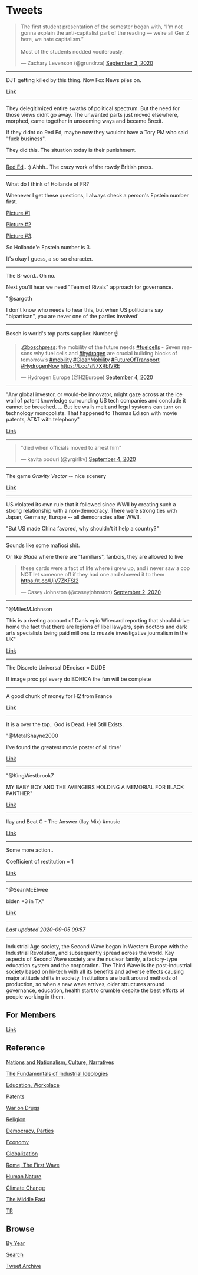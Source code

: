 # Tweets


<blockquote class="twitter-tweet"><p lang="en" dir="ltr">The first student presentation of the semester began with, “I’m not gonna explain the anti-capitalist part of the reading — we’re all Gen Z here, we hate capitalism.”<br><br>Most of the students nodded vociferously.</p>&mdash; Zachary Levenson (@grundrza) <a href="https://twitter.com/grundrza/status/1301594015532560386?ref_src=twsrc%5Etfw">September 3, 2020</a></blockquote> <script async src="https://platform.twitter.com/widgets.js" charset="utf-8"></script>

---

DJT getting killed by this thing. Now Fox News piles on.

[Link](https://twitter.com/hunterschwarz/status/1301996761309802496)

---

They delegitimized entire swaths of political spectrum. But the need
for those views didnt go away. The unwanted parts just moved
elsewhere, morphed, came together in unseeming ways and became
Brexit.

If they didnt do Red Ed, maybe now they wouldnt have a Tory PM who
said "fuck business".

They did this. The situation today is their punishment.

---

[Red Ed](https://libcom.org/files/images/blog/ddddd.jpg).. :)
Ahhh.. The crazy work of the rowdy British press.

---

What do I think of Hollande of FR?

Whenever I get these questions, I always check a person's Epstein
number first.

[Picture \#1](https://pbs.twimg.com/media/EhIfl-bXsAUpJFK?format=jpg&name=small)

[Picture \#2](https://pbs.twimg.com/media/EhIfs_RWkAQpl_0?format=jpg&name=small)

[Picture \#3](https://pbs.twimg.com/media/EgPe-HTWkAAKbbl?format=jpg&name=small).

So Hollande'e Epstein number is 3.

It's okay I guess, a so-so character.

---

The B-word.. Oh no.

Next you'll hear we need "Team of Rivals" approach for governance.

"@sargoth

I don't know who needs to hear this, but when US politicians say
"bipartisan", you are never one of the parties involved'

---

Bosch is world's top parts supplier. Number ☝ 

<blockquote class="twitter-tweet"><p lang="en" dir="ltr">.<a href="https://twitter.com/BoschPress?ref_src=twsrc%5Etfw">@boschpress</a>: the mobility of the future needs <a href="https://twitter.com/hashtag/fuelcells?src=hash&amp;ref_src=twsrc%5Etfw">#fuelcells</a> - Seven reasons why fuel cells and <a href="https://twitter.com/hashtag/hydrogen?src=hash&amp;ref_src=twsrc%5Etfw">#hydrogen</a> are crucial building blocks of tomorrow’s <a href="https://twitter.com/hashtag/mobility?src=hash&amp;ref_src=twsrc%5Etfw">#mobility</a>.<a href="https://twitter.com/hashtag/CleanMobility?src=hash&amp;ref_src=twsrc%5Etfw">#CleanMobility</a> <a href="https://twitter.com/hashtag/FutureOfTransport?src=hash&amp;ref_src=twsrc%5Etfw">#FutureOfTransport</a> <a href="https://twitter.com/hashtag/HydrogenNow?src=hash&amp;ref_src=twsrc%5Etfw">#HydrogenNow</a> <a href="https://t.co/sN7XRblVRE">https://t.co/sN7XRblVRE</a></p>&mdash; Hydrogen Europe (@H2Europe) <a href="https://twitter.com/H2Europe/status/1301778804201926657?ref_src=twsrc%5Etfw">September 4, 2020</a></blockquote> <script async src="https://platform.twitter.com/widgets.js" charset="utf-8"></script>

---

"Any global investor, or would-be innovator, might gaze across at the
ice wall of patent knowledge surrounding US tech companies and
conclude it cannot be breached. ...  But ice walls melt and legal
systems can turn on technology monopolists. That happened to Thomas
Edison with movie patents, AT&T with telephony"

[Link](https://www.ft.com/content/dd908d81-4859-4d19-a1e8-e5f7b4f01ad0)

---

<blockquote class="twitter-tweet" data-conversation="none"><p lang="en" dir="ltr">&quot;died when officials moved to arrest him&quot;</p>&mdash; kavita poduri (@yrgirlkv) <a href="https://twitter.com/yrgirlkv/status/1301727149204762624?ref_src=twsrc%5Etfw">September 4, 2020</a></blockquote> <script async src="https://platform.twitter.com/widgets.js" charset="utf-8"></script>

---

The game *Gravity Vector* -- nice scenery

[Link](https://www.poliexa.com/)

---

US violated its own rule that it followed since WWII by creating such
a strong relationship with a non-democracy. There were strong ties
with Japan, Germany, Europe -- all democracies after WWII. 

"But US made China favored, why shouldn't it help a country?"

---

Sounds like some mafiosi shit. 

Or like *Blade* where there are "familiars", fanbois, they are allowed
to live

<blockquote class="twitter-tweet"><p lang="en" dir="ltr">these cards were a fact of life where i grew up, and i never saw a cop NOT let someone off if they had one and showed it to them <a href="https://t.co/UjV7ZKFSI2">https://t.co/UjV7ZKFSI2</a></p>&mdash; Casey Johnston (@caseyjohnston) <a href="https://twitter.com/caseyjohnston/status/1301137317210587140?ref_src=twsrc%5Etfw">September 2, 2020</a></blockquote> <script async src="https://platform.twitter.com/widgets.js" charset="utf-8"></script>

---

"@MilesMJohnson

This is a riveting account of Dan’s epic Wirecard reporting that
should drive home the fact that there are legions of libel lawyers,
spin doctors and dark arts specialists being paid millions to muzzle
investigative journalism in the UK"

[Link](https://twitter.com/MilesMJohnson/status/1301449351609421824)

---

The Discrete Universal DEnoiser = DUDE

If image proc ppl every do BOHICA the fun will be complete

---

A good chunk of money for H2 from France 

[Link](https://mobile.twitter.com/Thorsten_H2/status/1301485976204783622)

---

It is a over the top.. God is Dead. Hell Still Exists. 

"@MetalShayne2000

I've found the greatest movie poster of all time"

[Link](https://pbs.twimg.com/media/EhFvsuwXsAIDUsc?format=jpg&name=small)

---

"@KingWestbrook7

MY BABY BOY AND THE AVENGERS HOLDING A MEMORIAL FOR BLACK PANTHER"

[Link](https://twitter.com/KingWestbrook7/status/1299751417964527616)

---

Ilay and Beat C - The Answer (Ilay Mix) \#music

[Link](https://youtu.be/DJ8bM1UUVBs)

---

Some more action..

Coefficient of restitution = 1

[Link](https://twitter.com/muratk3n/status/1301483223583780870)

---

"@SeanMcElwee

biden +3 in TX"

[Link](https://filesforprogress.org/datasets/2020/9/dfp_tx_survey_key_findings_sept4.pdf)

---

*Last updated 2020-09-05 09:57*

---

Industrial Age society, the Second Wave began in Western Europe with
the Industrial Revolution, and subsequently spread across the
world. Key aspects of Second Wave society are the nuclear family, a
factory-type education system and the corporation. The Third Wave is
the post-industrial society based on hi-tech with all its benefits and
adverse effects causing major attitude shifts in society. Institutions
are built around methods of production, so when a new wave arrives,
older structures around governance, education, health start to crumble
despite the best efforts of people working in them.

## For Members

[Link](https://thirdwave-members.herokuapp.com)

## Reference

[Nations and Nationalism, Culture, Narratives](/2013/02/nations-and-nationalism.md)

[The Fundamentals of Industrial Ideologies](/2011/04/fundamentals-of-industrial-ideologies.md)

[Education, Workplace](2017/09/education-workplace.md)

[Patents](/2018/09/patents.md)

[War on Drugs](/2019/11/war-on-drugs.md)

[Religion](/2015/04/god-religion.md)

[Democracy, Parties](/2016/11/democracy.md)

[Economy](/2018/05/economy.md)

[Globalization](/2018/09/globalization.md)

[Rome, The First Wave](/2017/12/rome.md)

[Human Nature](/2020/07/human-nature.md)

[Climate Change](/2018/12/climate.md)

[The Middle East](/2019/07/middleeast.md)

[TR](../tr)

## Browse

[By Year](years.md)

[Search](search.html)

[Tweet Archive](/tweets/README.md)




